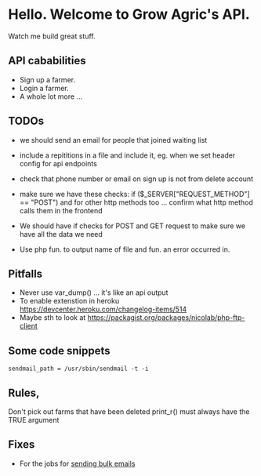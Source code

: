 # Hello. Welcome to Grow Agric's API.

Watch me build great stuff.

## API cababilities
* Sign up a farmer.
* Login a farmer.
* A whole lot more ...


## TODOs
* we should send an email for people that joined waiting list
* include a repititions in a file and include it, eg. when we set header config for api endpoints

* check that phone number or email on sign up is not from delete account
* make sure we have these checks: if ($_SERVER["REQUEST_METHOD"] == "POST") and for other http methods too ... confirm what http method calls them in the frontend
* We should have if checks for POST and GET request to make sure we have all the data we need
* Use php fun. to output name of file and fun. an error occurred in.


## Pitfalls
* Never use var_dump() ... it's like an api output
* To enable extenstion in heroku https://devcenter.heroku.com/changelog-items/514
* Maybe sth to look at https://packagist.org/packages/nicolab/php-ftp-client


## Some code snippets
```sendmail_path = /usr/sbin/sendmail -t -i```

## Rules,

Don't pick out farms that have been deleted
print_r() must always have the TRUE argument


## Fixes
* For the jobs for [sending bulk emails](https://github.com/PHPMailer/PHPMailer/blob/master/examples/mailing_list.phps)